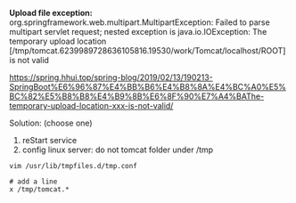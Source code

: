 **Upload file exception:**
    org.springframework.web.multipart.MultipartException: Failed to parse multipart servlet request; nested exception is java.io.IOException: The temporary upload location [/tmp/tomcat.6239989728636105816.19530/work/Tomcat/localhost/ROOT] is not valid


https://spring.hhui.top/spring-blog/2019/02/13/190213-SpringBoot%E6%96%87%E4%BB%B6%E4%B8%8A%E4%BC%A0%E5%BC%82%E5%B8%B8%E4%B9%8B%E6%8F%90%E7%A4%BAThe-temporary-upload-location-xxx-is-not-valid/

Solution: (choose one)
1) reStart service
2) config linux server: do not tomcat folder under /tmp
  ```
  vim /usr/lib/tmpfiles.d/tmp.conf

  # add a line
  x /tmp/tomcat.*
  ```
